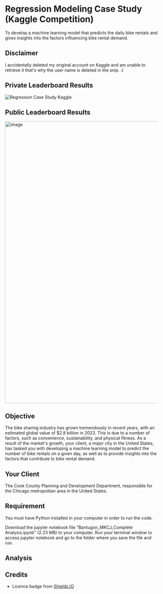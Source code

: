 # Regression Modeling Case Study (Kaggle Competition)
To develop a machine learning model that predicts the daily bike rentals and gives insights into the factors influencing bike rental demand.

## Disclaimer
I accidentally deleted my original account on Kaggle and am unable to retrieve it that's why the user name is deleted in the snip. :(

## Private Leaderboard Results
![Regression Case Study Kaggle](https://github.com/mkcjbantugon/Regression-Modeling-Case-Study/assets/157083966/adc87f99-91ba-44a5-b89a-8526bb8ea2d0)

## Public Leaderboard Results
<img width="928" alt="image" src="https://github.com/mkcjbantugon/Regression-Modeling-Case-Study/assets/157083966/833949a8-fa43-40d0-9ecf-bd97d5c089df">

## Objective
The bike sharing industry has grown tremendously in recent years, with an estimated global value of $2.8 billion in 2023. This is due to a number of factors, such as convenience, sustainability, and physical fitness. As a result of the market's growth, your client, a major city in the United States, has tasked you with developing a machine learning model to predict the number of bike rentals on a given day, as well as to provide insights into the factors that contribute to bike rental demand.

## Your Client
The Cook County Planning and Development Department, responsible for the Chicago metropolitan area in the United States.

## Requirement
You must have Python installed in your computer in order to run the code.

Download the jupyter notebook file "Bantugon_MKCJ_Complete Analysis.ipynb" (2.23 MB) to your computer. Run your terminal window to access jupyter notebook and go to the folder where you save the file and run.

## Analysis


## Credits


* Licence badge from [Shields.IO](https://shields.io/)
